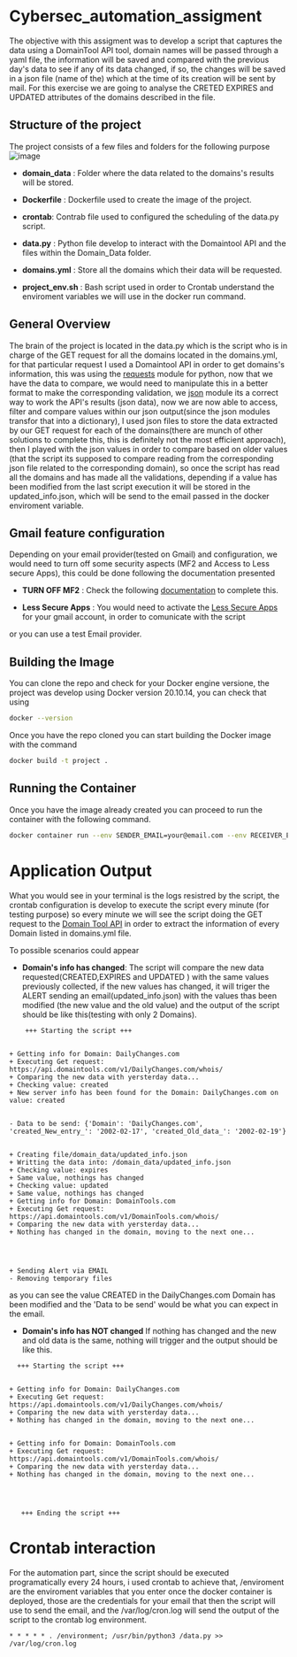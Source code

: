 # Cybersec_automation_assigment

The objective with this assigment was to develop a script that captures the data using a DomainTool API tool, domain names will be passed through a yaml file, 
the information will be saved and compared with the previous day's data to see if any of its data changed, if so, 
the changes will be saved in a json file (name of the) which at the time of its creation will be sent by mail. 
For this exercise we are going to analyse the CRETED EXPIRES and UPDATED attributes of the domains described in the file.


## Structure of the project
The project consists of a few files and folders for the following purpose
![image](https://user-images.githubusercontent.com/8351858/165890299-23852d24-6cb9-4f9e-a17e-1864f38e230a.png)

* **domain_data** : Folder where the data related to the domains's results will be stored.

* **Dockerfile** : Dockerfile used to create the image of the project.

* **crontab**: Contrab file used to configured the scheduling of the  data.py script.

* **data.py** : Python file develop to interact with the Domaintool API and the files within the Domain_Data folder.

* **domains.yml** : Store all the domains which their data will be requested.

* **project_env.sh** : Bash script used in order to Crontab understand the enviroment variables we will use in the docker run command.

## General Overview

The brain of the project is located in the data.py which is the script who is in charge of the GET request for all the domains located in the domains.yml, for that particular request I used a Domaintool API in order to get domains's information, this was using the [requests](https://docs.python-requests.org/en/latest/) module for python, now that we have the data to compare, we would need to manipulate this in a better format to make the corresponding validation, we [json](https://docs.python.org/3/library/json.html) module its a correct way to work the API's results (json data), now we are now able to access, filter and compare values within our json output(since the json modules transfor that into a dictionary), I used json files to store the data extracted by our GET request for each of the domains(there are munch of other solutions to complete this, this is definitely not the most efficient approach), then I played with the json values in order to compare based on older values (that the script its supposed to compare reading from the corresponding json file related to the corresponding domain), so once the script has read all the domains and has made all the validations, depending if a value has been modified from the last script execution it will be stored in the updated_info.json, which will be send to the email passed in the docker enviroment variable.

## Gmail feature configuration
Depending on your email provider(tested on Gmail) and configuration, we would need to turn off some security aspects (MF2 and Access to Less secure Apps), this could be done following the documentation presented
* **TURN OFF MF2** : Check the following [documentation](https://support.google.com/accounts/answer/1064203?hl=es-419&co=GENIE.Platform%3DDesktop&oco=0) to complete this.

* **Less Secure Apps** : You would need to activate the [Less Secure Apps](https://www.google.com/settings/security/lesssecureapps) for your gmail account, in order to comunicate with the script

or you can use a test Email provider.

## Building the Image
You can clone the repo and check for your Docker engine versione, the project was develop using Docker version 20.10.14, you can check that using
```bash
docker --version
```

Once you have the repo cloned you can start building the Docker image with the command

```bash
docker build -t project .
```

## Running the Container

Once you have the image already created you can proceed to run the container with the following command.
```bash
docker container run --env SENDER_EMAIL=your@email.com --env RECEIVER_EMAIL=your@email.com  --env SENDER_PASSWORD=yourpassoword project:latest 
```


# Application Output 
What you would see in your terminal is the logs resistred by the script, the crontab configuration is develop to execute the script every minute (for testing purpose)
so every minute we will see the script doing the GET request to the [Domain Tool API](https://www.domaintools.com/resources/api-documentation) in order to extract the information of every Domain listed in domains.yml file.

To possible scenarios could appear
* **Domain's info has changed**: The script will compare the new data requested(CREATED,EXPIRES and UPDATED ) with the same values previously collected, if the new values has changed, it will triger the ALERT sending an email(updated_info.json) with the values thas been modified (the new value and the old value) and the output of the script should be like this(testing with only 2 Domains).

```
    +++ Starting the script +++


+ Getting info for Domain: DailyChanges.com
+ Executing Get request: https://api.domaintools.com/v1/DailyChanges.com/whois/
+ Comparing the new data with yersterday data...
+ Checking value: created
+ New server info has been found for the Domain: DailyChanges.com on value: created


- Data to be send: {'Domain': 'DailyChanges.com', 'created_New_entry_': '2002-02-17', 'created_Old_data_': '2002-02-19'}


+ Creating file/domain_data/updated_info.json
+ Writting the data into: /domain_data/updated_info.json
+ Checking value: expires
+ Same value, nothings has changed
+ Checking value: updated
+ Same value, nothings has changed
+ Getting info for Domain: DomainTools.com
+ Executing Get request: https://api.domaintools.com/v1/DomainTools.com/whois/
+ Comparing the new data with yersterday data...
+ Nothing has changed in the domain, moving to the next one...




+ Sending Alert via EMAIL
- Removing temporary files
```
  as you can see the value CREATED in the DailyChanges.com Domain has been modified and the 'Data to be send' would be what you can expect in the email.

* **Domain's info has NOT changed** If nothing has changed and the new and old data is the same, nothing will trigger and the output should be like this.
```
  +++ Starting the script +++


+ Getting info for Domain: DailyChanges.com
+ Executing Get request: https://api.domaintools.com/v1/DailyChanges.com/whois/
+ Comparing the new data with yersterday data...
+ Nothing has changed in the domain, moving to the next one...


+ Getting info for Domain: DomainTools.com
+ Executing Get request: https://api.domaintools.com/v1/DomainTools.com/whois/
+ Comparing the new data with yersterday data...
+ Nothing has changed in the domain, moving to the next one...




   +++ Ending the script +++
```


# Crontab interaction
For the automation part, since the script should be executed programatically every 24 hours, i used crontab to achieve that, /enviroment are the enviroment variables that you enter once the docker container is deployed, those are the credentials for your email that then the script will use to send the email, and the /var/log/cron.log will send the output of the script to the crontab log environment.
```crontab
* * * * * . /environment; /usr/bin/python3 /data.py >> /var/log/cron.log
```
